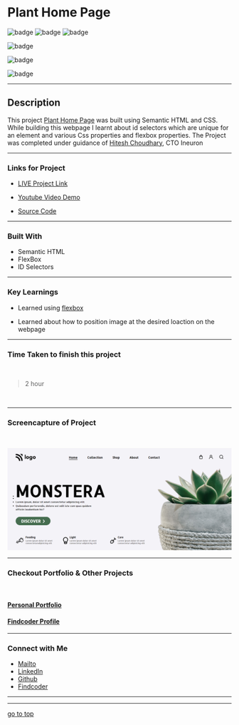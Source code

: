 # Plant Home Page


![badge](https://img.shields.io/badge/HTML%20-CSS-green)
![badge](https://img.shields.io/badge/Plant%20-Home%20Page-orange)
![badge](https://img.shields.io/badge/Ineuron%20-LCO-blue)

![badge](https://img.shields.io/badge/Full%20Stack%20JavaScript%20-Hitesh%20Choudhary-blue)

![badge](https://img.shields.io/badge/display:flex%20-id--selector-lightgreen)

![badge](https://img.shields.io/badge/Shubham%20Singh%20-grey)

***
## Description

This project [Plant Home Page](https://plants-page.netlify.app/) was built using Semantic HTML and CSS. While building this webpage I learnt about id selectors which are unique for an element and various Css properties and flexbox properties. The Project was completed under guidance of [Hitesh Choudhary](https://github.com/hiteshchoudhary), CTO Ineuron

***
### Links for Project

* [LIVE Project Link](https://plants-page.netlify.app/)

* [Youtube Video Demo](https://youtu.be/LiBc63yy0AA)

* [Source Code](https://github.com/ShubhamSingh03/Plant-Home-Page)

***
### Built With 

* Semantic HTML
* FlexBox
* ID Selectors


***

### Key Learnings


* Learned using [flexbox](https://developer.mozilla.org/en-US/docs/Web/CSS/flex)

* Learned about how to position image at the desired loaction on the webpage

***

### Time Taken to finish this project
<br>

>2 hour

<br>

***

### Screencapture of Project

<br>

![screenshot](./captures/screenshot.png)

***

### Checkout Portfolio & Other Projects
<br>

#### [Personal Portfolio](https://shubhambhoj.in/)


#### [Findcoder Profile](https://www.findcoder.io/u/shubham_singh)
***

### Connect with Me
* [Mailto](mailto:shubhambhoj3@gmail.com)
* [LinkedIn](https://www.linkedin.com/in/shubham-singh-b122b7171/)
* [Github](https://github.com/ShubhamSingh03)
* [Findcoder](https://www.findcoder.io/u/shubham_singh)
***
***
[go to top](#plant-home-page)